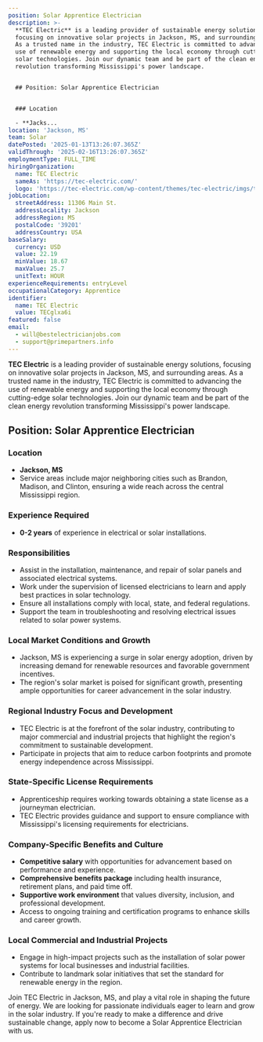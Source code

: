 ```yaml
---
position: Solar Apprentice Electrician
description: >-
  **TEC Electric** is a leading provider of sustainable energy solutions,
  focusing on innovative solar projects in Jackson, MS, and surrounding areas.
  As a trusted name in the industry, TEC Electric is committed to advancing the
  use of renewable energy and supporting the local economy through cutting-edge
  solar technologies. Join our dynamic team and be part of the clean energy
  revolution transforming Mississippi's power landscape.


  ## Position: Solar Apprentice Electrician


  ### Location

  - **Jacks...
location: 'Jackson, MS'
team: Solar
datePosted: '2025-01-13T13:26:07.365Z'
validThrough: '2025-02-16T13:26:07.365Z'
employmentType: FULL_TIME
hiringOrganization:
  name: TEC Electric
  sameAs: 'https://tec-electric.com/'
  logo: 'https://tec-electric.com/wp-content/themes/tec-electric/imgs/tec-logo.png'
jobLocation:
  streetAddress: 11306 Main St.
  addressLocality: Jackson
  addressRegion: MS
  postalCode: '39201'
  addressCountry: USA
baseSalary:
  currency: USD
  value: 22.19
  minValue: 18.67
  maxValue: 25.7
  unitText: HOUR
experienceRequirements: entryLevel
occupationalCategory: Apprentice
identifier:
  name: TEC Electric
  value: TECglxa6i
featured: false
email:
  - will@bestelectricianjobs.com
  - support@primepartners.info
---
```




**TEC Electric** is a leading provider of sustainable energy solutions, focusing on innovative solar projects in Jackson, MS, and surrounding areas. As a trusted name in the industry, TEC Electric is committed to advancing the use of renewable energy and supporting the local economy through cutting-edge solar technologies. Join our dynamic team and be part of the clean energy revolution transforming Mississippi's power landscape.

## Position: Solar Apprentice Electrician

### Location
- **Jackson, MS**
- Service areas include major neighboring cities such as Brandon, Madison, and Clinton, ensuring a wide reach across the central Mississippi region.

### Experience Required
- **0-2 years** of experience in electrical or solar installations.

### Responsibilities
- Assist in the installation, maintenance, and repair of solar panels and associated electrical systems.
- Work under the supervision of licensed electricians to learn and apply best practices in solar technology.
- Ensure all installations comply with local, state, and federal regulations.
- Support the team in troubleshooting and resolving electrical issues related to solar power systems.

### Local Market Conditions and Growth
- Jackson, MS is experiencing a surge in solar energy adoption, driven by increasing demand for renewable resources and favorable government incentives.
- The region's solar market is poised for significant growth, presenting ample opportunities for career advancement in the solar industry.

### Regional Industry Focus and Development
- TEC Electric is at the forefront of the solar industry, contributing to major commercial and industrial projects that highlight the region's commitment to sustainable development.
- Participate in projects that aim to reduce carbon footprints and promote energy independence across Mississippi.

### State-Specific License Requirements
- Apprenticeship requires working towards obtaining a state license as a journeyman electrician.
- TEC Electric provides guidance and support to ensure compliance with Mississippi's licensing requirements for electricians.

### Company-Specific Benefits and Culture
- **Competitive salary** with opportunities for advancement based on performance and experience.
- **Comprehensive benefits package** including health insurance, retirement plans, and paid time off.
- **Supportive work environment** that values diversity, inclusion, and professional development.
- Access to ongoing training and certification programs to enhance skills and career growth.

### Local Commercial and Industrial Projects
- Engage in high-impact projects such as the installation of solar power systems for local businesses and industrial facilities.
- Contribute to landmark solar initiatives that set the standard for renewable energy in the region.

Join TEC Electric in Jackson, MS, and play a vital role in shaping the future of energy. We are looking for passionate individuals eager to learn and grow in the solar industry. If you're ready to make a difference and drive sustainable change, apply now to become a Solar Apprentice Electrician with us.
